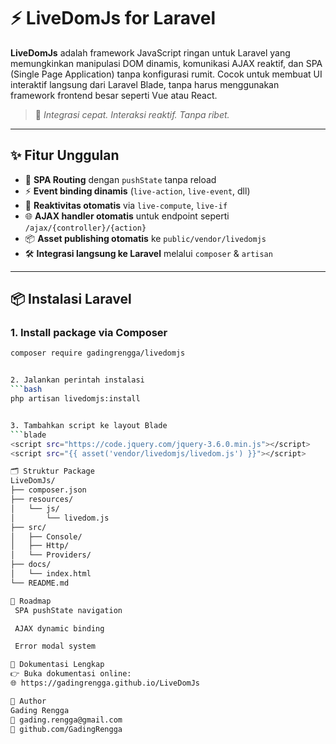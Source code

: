 # ⚡ LiveDomJs for Laravel

**LiveDomJs** adalah framework JavaScript ringan untuk Laravel yang memungkinkan manipulasi DOM dinamis, komunikasi AJAX reaktif, dan SPA (Single Page Application) tanpa konfigurasi rumit. Cocok untuk membuat UI interaktif langsung dari Laravel Blade, tanpa harus menggunakan framework frontend besar seperti Vue atau React.

> 🚀 *Integrasi cepat. Interaksi reaktif. Tanpa ribet.*

---

## ✨ Fitur Unggulan

- 🔁 **SPA Routing** dengan `pushState` tanpa reload  
- ⚡ **Event binding dinamis** (`live-action`, `live-event`, dll)  
- 🔄 **Reaktivitas otomatis** via `live-compute`, `live-if`  
- 🌐 **AJAX handler otomatis** untuk endpoint seperti `/ajax/{controller}/{action}`  
- 📦 **Asset publishing otomatis** ke `public/vendor/livedomjs`  
- 🛠️ **Integrasi langsung ke Laravel** melalui `composer` & `artisan`  

---

## 📦 Instalasi Laravel

### 1. Install package via Composer

```bash
composer require gadingrengga/livedomjs


2. Jalankan perintah instalasi
```bash
php artisan livedomjs:install


3. Tambahkan script ke layout Blade
```blade
<script src="https://code.jquery.com/jquery-3.6.0.min.js"></script>
<script src="{{ asset('vendor/livedomjs/livedom.js') }}"></script>

🗂️ Struktur Package
LiveDomJs/
├── composer.json
├── resources/
│   └── js/
│       └── livedom.js
├── src/
│   ├── Console/
│   ├── Http/
│   └── Providers/
├── docs/
│   └── index.html
└── README.md

🚀 Roadmap
 SPA pushState navigation

 AJAX dynamic binding

 Error modal system

📖 Dokumentasi Lengkap
👉 Buka dokumentasi online:
🌐 https://gadingrengga.github.io/LiveDomJs

👤 Author
Gading Rengga
📧 gading.rengga@gmail.com
🐙 github.com/GadingRengga


